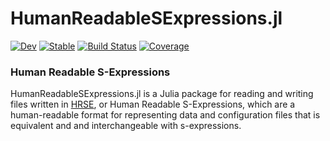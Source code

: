 # HumanReadableSExpressions.jl

[![Dev](https://img.shields.io/badge/docs-dev-blue.svg)](https://lukebemish.dev/HumanReadableSExpressions.jl/dev)
[![Stable](https://img.shields.io/badge/docs-stable-blue.svg)](https://lukebemish.dev/HumanReadableSExpressions.jl/stable)
[![Build Status](https://github.com/lukebemish/HumanReadableSExpressions.jl/actions/workflows/CI.yml/badge.svg?branch=main)](https://github.com/lukebemish/HumanReadableSExpressions.jl/actions/workflows/CI.yml?query=branch%3Amain)
[![Coverage](https://codecov.io/gh/lukebemish/HumanReadableSExpressions.jl/branch/main/graph/badge.svg)](https://codecov.io/gh/lukebemish/HumanReadableSExpressions.jl)

### Human Readable S-Expressions

HumanReadableSExpressions.jl is a Julia package for reading and writing files written in [HRSE](https://lukebemish.dev/hrse), or Human Readable
S-Expressions, which are a human-readable format for representing data and configuration files that is equivalent and
and interchangeable with s-expressions.
